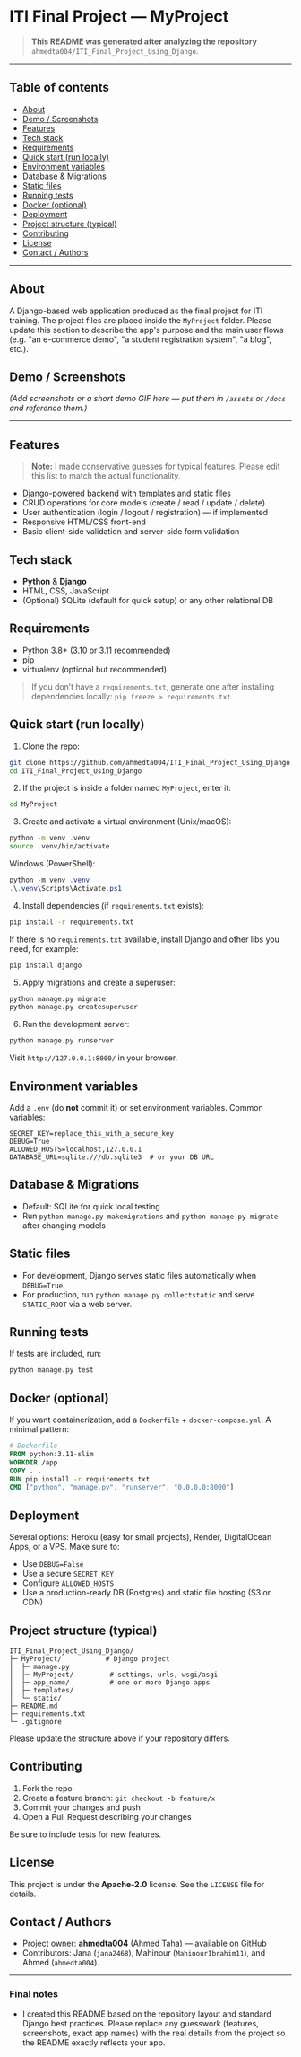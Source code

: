 # ITI Final Project — MyProject

> **This README was generated after analyzing the repository** `ahmedta004/ITI_Final_Project_Using_Django`.

---

## Table of contents

* [About](#about)
* [Demo / Screenshots](#demo--screenshots)
* [Features](#features)
* [Tech stack](#tech-stack)
* [Requirements](#requirements)
* [Quick start (run locally)](#quick-start-run-locally)
* [Environment variables](#environment-variables)
* [Database & Migrations](#database--migrations)
* [Static files](#static-files)
* [Running tests](#running-tests)
* [Docker (optional)](#docker-optional)
* [Deployment](#deployment)
* [Project structure (typical)](#project-structure-typical)
* [Contributing](#contributing)
* [License](#license)
* [Contact / Authors](#contact--authors)

---

## About

A Django-based web application produced as the final project for ITI training. The project files are placed inside the `MyProject` folder. Please update this section to describe the app's purpose and the main user flows (e.g. "an e-commerce demo", "a student registration system", "a blog", etc.).

## Demo / Screenshots

*(Add screenshots or a short demo GIF here — put them in `/assets` or `/docs` and reference them.)*

---

## Features

> **Note:** I made conservative guesses for typical features. Please edit this list to match the actual functionality.

* Django-powered backend with templates and static files
* CRUD operations for core models (create / read / update / delete)
* User authentication (login / logout / registration) — if implemented
* Responsive HTML/CSS front-end
* Basic client-side validation and server-side form validation

## Tech stack

* **Python** & **Django**
* HTML, CSS, JavaScript
* (Optional) SQLite (default for quick setup) or any other relational DB

## Requirements

* Python 3.8+ (3.10 or 3.11 recommended)
* pip
* virtualenv (optional but recommended)

> If you don’t have a `requirements.txt`, generate one after installing dependencies locally: `pip freeze > requirements.txt`.

## Quick start (run locally)

1. Clone the repo:

```bash
git clone https://github.com/ahmedta004/ITI_Final_Project_Using_Django.git
cd ITI_Final_Project_Using_Django
```

2. If the project is inside a folder named `MyProject`, enter it:

```bash
cd MyProject
```

3. Create and activate a virtual environment (Unix/macOS):

```bash
python -m venv .venv
source .venv/bin/activate
```

Windows (PowerShell):

```powershell
python -m venv .venv
.\.venv\Scripts\Activate.ps1
```

4. Install dependencies (if `requirements.txt` exists):

```bash
pip install -r requirements.txt
```

If there is no `requirements.txt` available, install Django and other libs you need, for example:

```bash
pip install django
```

5. Apply migrations and create a superuser:

```bash
python manage.py migrate
python manage.py createsuperuser
```

6. Run the development server:

```bash
python manage.py runserver
```

Visit `http://127.0.0.1:8000/` in your browser.

## Environment variables

Add a `.env` (do **not** commit it) or set environment variables. Common variables:

```
SECRET_KEY=replace_this_with_a_secure_key
DEBUG=True
ALLOWED_HOSTS=localhost,127.0.0.1
DATABASE_URL=sqlite:///db.sqlite3  # or your DB URL
```

## Database & Migrations

* Default: SQLite for quick local testing
* Run `python manage.py makemigrations` and `python manage.py migrate` after changing models

## Static files

* For development, Django serves static files automatically when `DEBUG=True`.
* For production, run `python manage.py collectstatic` and serve `STATIC_ROOT` via a web server.

## Running tests

If tests are included, run:

```bash
python manage.py test
```

## Docker (optional)

If you want containerization, add a `Dockerfile` + `docker-compose.yml`. A minimal pattern:

```dockerfile
# Dockerfile
FROM python:3.11-slim
WORKDIR /app
COPY . .
RUN pip install -r requirements.txt
CMD ["python", "manage.py", "runserver", "0.0.0.0:8000"]
```

## Deployment

Several options: Heroku (easy for small projects), Render, DigitalOcean Apps, or a VPS. Make sure to:

* Use `DEBUG=False`
* Use a secure `SECRET_KEY`
* Configure `ALLOWED_HOSTS`
* Use a production-ready DB (Postgres) and static file hosting (S3 or CDN)

## Project structure (typical)

```
ITI_Final_Project_Using_Django/
├─ MyProject/           # Django project
│  ├─ manage.py
│  ├─ MyProject/         # settings, urls, wsgi/asgi
│  ├─ app_name/          # one or more Django apps
│  ├─ templates/
│  └─ static/
├─ README.md
├─ requirements.txt
└─ .gitignore
```

Please update the structure above if your repository differs.

## Contributing

1. Fork the repo
2. Create a feature branch: `git checkout -b feature/x`
3. Commit your changes and push
4. Open a Pull Request describing your changes

Be sure to include tests for new features.

## License

This project is under the **Apache-2.0** license. See the `LICENSE` file for details.

## Contact / Authors

* Project owner: **ahmedta004** (Ahmed Taha) — available on GitHub
* Contributors: Jana (`jana2468`), Mahinour (`MahinourIbrahim11`), and Ahmed (`ahmedta004`).

---

### Final notes

* I created this README based on the repository layout and standard Django best practices. Please replace any guesswork (features, screenshots, exact app names) with the real details from the project so the README exactly reflects your app.
